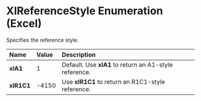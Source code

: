 
# XlReferenceStyle Enumeration (Excel)

Specifies the reference style.



|**Name**|**Value**|**Description**|
|:-----|:-----|:-----|
|**xlA1**|1|Default. Use  **xlA1** to return an A1-style reference.|
|**xlR1C1**|-4150|Use  **xlR1C1** to return an R1C1-style reference.|
